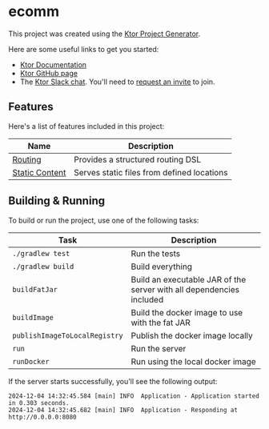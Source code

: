 # ecomm

This project was created using the [Ktor Project Generator](https://start.ktor.io).

Here are some useful links to get you started:

- [Ktor Documentation](https://ktor.io/docs/home.html)
- [Ktor GitHub page](https://github.com/ktorio/ktor)
- The [Ktor Slack chat](https://app.slack.com/client/T09229ZC6/C0A974TJ9). You'll need to [request an invite](https://surveys.jetbrains.com/s3/kotlin-slack-sign-up) to join.

## Features

Here's a list of features included in this project:

| Name                                                     | Description                                |
| ----------------------------------------------------------|-------------------------------------------- |
| [Routing](https://start.ktor.io/p/routing)               | Provides a structured routing DSL          |
| [Static Content](https://start.ktor.io/p/static-content) | Serves static files from defined locations |

## Building & Running

To build or run the project, use one of the following tasks:

| Task                          | Description                                                          |
| -------------------------------|---------------------------------------------------------------------- |
| `./gradlew test`              | Run the tests                                                        |
| `./gradlew build`             | Build everything                                                     |
| `buildFatJar`                 | Build an executable JAR of the server with all dependencies included |
| `buildImage`                  | Build the docker image to use with the fat JAR                       |
| `publishImageToLocalRegistry` | Publish the docker image locally                                     |
| `run`                         | Run the server                                                       |
| `runDocker`                   | Run using the local docker image                                     |

If the server starts successfully, you'll see the following output:

```
2024-12-04 14:32:45.584 [main] INFO  Application - Application started in 0.303 seconds.
2024-12-04 14:32:45.682 [main] INFO  Application - Responding at http://0.0.0.0:8080
```

